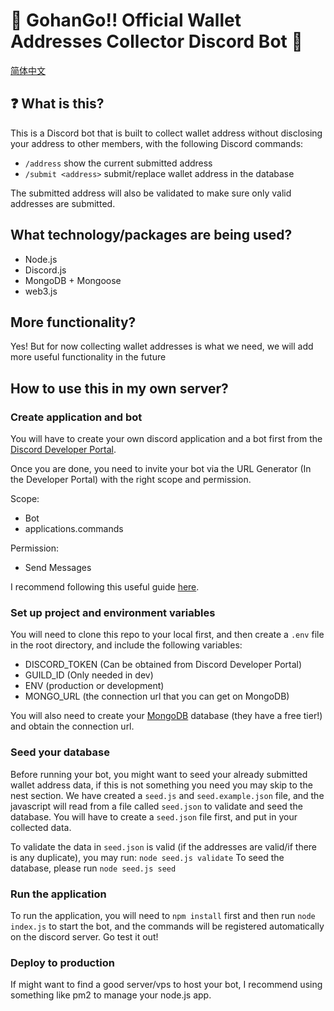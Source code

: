 # 🍚 GohanGo!! Official Wallet Addresses Collector Discord Bot 🍚

[简体中文](README.zh_Hans.md)

## ❓ What is this?

This is a Discord bot that is built to collect wallet address without disclosing your address to other members, with the following Discord commands:

- `/address` show the current submitted address
- `/submit <address>` submit/replace wallet address in the database

The submitted address will also be validated to make sure only valid addresses are submitted.

## What technology/packages are being used?

- Node.js
- Discord.js
- MongoDB + Mongoose
- web3.js

## More functionality?

Yes! But for now collecting wallet addresses is what we need, we will add more useful functionality in the future

## How to use this in my own server?

### Create application and bot

You will have to create your own discord application and a bot first from the [Discord Developer Portal](https://discord.com/developers).

Once you are done, you need to invite your bot via the URL Generator (In the Developer Portal) with the right scope and permission.

Scope:

- Bot
- applications.commands

Permission:

- Send Messages

I recommend following this useful guide [here](https://discordjs.guide/#before-you-begin).

### Set up project and environment variables

You will need to clone this repo to your local first, and then create a `.env` file in the root directory, and include the following variables:

- DISCORD_TOKEN (Can be obtained from Discord Developer Portal)
- GUILD_ID (Only needed in dev)
- ENV (production or development)
- MONGO_URL (the connection url that you can get on MongoDB)

You will also need to create your [MongoDB](https://www.mongodb.com/) database (they have a free tier!) and obtain the connection url.

### Seed your database

Before running your bot, you might want to seed your already submitted wallet address data, if this is not something you need you may skip to the nest section.
We have created a `seed.js` and `seed.example.json` file, and the javascript will read from a file called `seed.json` to validate and seed the database. You will have to create a `seed.json` file first, and put in your collected data.

To validate the data in `seed.json` is valid (if the addresses are valid/if there is any duplicate), you may run: `node seed.js validate`
To seed the database, please run `node seed.js seed`

### Run the application

To run the application, you will need to `npm install` first and then run `node index.js` to start the bot, and the commands will be registered automatically on the discord server. Go test it out!

### Deploy to production

If might want to find a good server/vps to host your bot, I recommend using something like pm2 to manage your node.js app.
